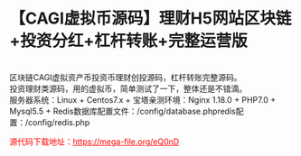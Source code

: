# 【CAGI虚拟币源码】理财H5网站区块链+投资分红+杠杆转账+完整运营版

<br>区块链CAGI虚拟资产币投资币理财创投源码，杠杆转账完整源码。<br>投资理财类源码，用的虚拟币，简单测试了一下，整体还是不错滴。<br>服务器系统：Linux + Centos7.x + 宝塔亲测环境：Nginx 1.18.0 + PHP7.0 + Mysql5.5 + Redis数据库配置文件：/config/database.phpredis配置：/config/redis.php


<p style="color: red;">源代码下载地址：<a href="https://mega-file.org/eQ0nD" style="color: red;">https://mega-file.org/eQ0nD</a></p>